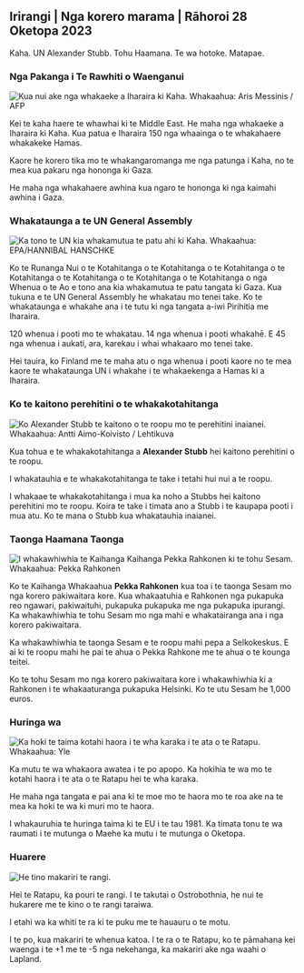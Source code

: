 ## Irirangi \| Nga korero marama \| Rāhoroi 28 Oketopa 2023

Kaha. UN Alexander Stubb. Tohu Haamana. Te wa hotoke. Matapae.

### Nga Pakanga i Te Rawhiti o Waenganui

![Kua nui ake nga whakaeke a Iharaira ki Kaha. Whakaahua: Aris Messinis / AFP](https://images.cdn.yle.fi/image/upload/c_crop,h_2880,w_5120,x_0,y_531/ar_1.7777777777777777,c_fill,g_faces,h_675/w_1_200.q_auto:eco/f_auto/fl_lossy/v1698410872/39-1192351653bb10bf0b47)

Kei te kaha haere te whawhai ki te Middle East. He maha nga whakaeke a Iharaira ki Kaha. Kua patua e Iharaira 150 nga whaainga o te whakahaere whakakeke Hamas.

Kaore he korero tika mo te whakangaromanga me nga patunga i Kaha, no te mea kua pakaru nga hononga ki Gaza.

He maha nga whakahaere awhina kua ngaro te hononga ki nga kaimahi awhina i Gaza.

### Whakataunga a te UN General Assembly

![Ka tono te UN kia whakamutua te patu ahi ki Kaha. Whakaahua: EPA/HANNIBAL HANSCHKE](https://images.cdn.yle.fi/image/upload/c_crop,h_3150,w_5600,x_0,y_268/ar_1.7777777777777777,c_fill,g_faces,h_6205,wd_faces,h_6205/wd.q_auto:eco/f_auto/fl_lossy/v1698499380/39-1192714653d0ab7d4d4c)

Ko te Runanga Nui o te Kotahitanga o te Kotahitanga o te Kotahitanga o te Kotahitanga o te Kotahitanga o te Kotahitanga o te Kotahitanga o nga Whenua o te Ao e tono ana kia whakamutua te patu tangata ki Gaza. Kua tukuna e te UN General Assembly he whakatau mo tenei take. Ko te whakataunga e whakahe ana i te tutu ki nga tangata a-iwi Pirihitia me Iharaira.

120 whenua i pooti mo te whakatau. 14 nga whenua i pooti whakahē. E 45 nga whenua i aukati, ara, karekau i whai whakaaro mo tenei take.

Hei tauira, ko Finland me te maha atu o nga whenua i pooti kaore no te mea kaore te whakataunga UN i whakahe i te whakaekenga a Hamas ki a Iharaira.

### Ko te kaitono perehitini o te whakakotahitanga

![Ko Alexander Stubb te kaitono o te roopu mo te perehitini inaianei. Whakaahua: Antti Aimo-Koivisto / Lehtikuva](https://images.cdn.yle.fi/image/upload/c_crop,h_2880,w_5120,x_0,y_287/ar_1.7777777777777777,c_fill,g_faces,h_12077777777777,c_fill,g_faces,h_12050,/h_pr_20000/q_auto:eco/f_auto/fl_lossy/v1698494219/39-1192698653cf6c267686)

Kua tohua e te whakakotahitanga a **Alexander Stubb** hei kaitono perehitini o te roopu.

I whakatauhia e te whakakotahitanga te take i tetahi hui nui a te roopu.

I whakaae te whakakotahitanga i mua ka noho a Stubbs hei kaitono perehitini mo te roopu. Koira te take i timata ano a Stubb i te kaupapa pooti i mua atu. Ko te mana o Stubb kua whakatauhia inaianei.

### Taonga Haamana Taonga

![I whakawhiwhia te Kaihanga Kaihanga Pekka Rahkonen ki te tohu Sesam. Whakaahua: Pekka Rahkonen](https://images.cdn.yle.fi/image/upload/c_crop,h_861,w_1531,x_2,y_65/ar_1.777777777777777,c_fill,g_faces,h_675,dq_1200.eco/f_auto/fl_lossy/v1698504762/39-1192741653d1f5e2611a)

Ko te Kaihanga Whakaahua **Pekka Rahkonen** kua toa i te taonga Sesam mo nga korero pakiwaitara kore. Kua whakaatuhia e Rahkonen nga pukapuka reo ngawari, pakiwaituhi, pukapuka pukapuka me nga pukapuka ipurangi. Ka whakawhiwhia te tohu Sesam mo nga mahi e whakatairanga ana i nga korero pakiwaitara.

Ka whakawhiwhia te taonga Sesam e te roopu mahi pepa a Selkokeskus. E ai ki te roopu mahi he pai te ahua o Pekka Rahkone me te ahua o te kounga teitei.

Ko te tohu Sesam mo nga korero pakiwaitara kore i whakawhiwhia ki a Rahkonen i te whakaaturanga pukapuka Helsinki. Ko te utu Sesam he 1,000 euros.

### Huringa wa

![Ka hoki te taima kotahi haora i te wha karaka i te ata o te Ratapu. Whakaahua: Yle](https://images.cdn.yle.fi/image/upload/c_crop,h_900,w_1600,x_0,y_0/ar_1.7777777777777777,c_fill,g_faces,h_675,w_1200/dpr_autoe:/f_auto/fl_lossy/v1603530654/14-svyle-6142553197327452bd)

Ka mutu te wa whakaora awatea i te po apopo. Ka hokihia te wa mo te kotahi haora i te ata o te Ratapu hei te wha karaka.

He maha nga tangata e pai ana ki te moe mo te haora mo te roa ake na te mea ka hoki te wa ki muri mo te haora.

I whakauruhia te huringa taima ki te EU i te tau 1981. Ka timata tonu te wa raumati i te mutunga o Maehe ka mutu i te mutunga o Oketopa.

### Huarere

![He tino makariri te rangi.](https://images.cdn.yle.fi/image/upload/c_crop,h_1080,w_1919,x_0,y_0/ar_1.777777777777777,c_fill,g_faces,h_675,w_1200/d0/q_auto:eco/f_auto/fl_lossy/v1698504972/39-1192742653d20d3625ce)

Hei te Ratapu, ka pouri te rangi. I te takutai o Ostrobothnia, he nui te hukarere me te kino o te rangi taraiwa.

I etahi wa ka whiti te ra ki te puku me te hauauru o te motu.

I te po, kua makariri te whenua katoa. I te ra o te Ratapu, ko te pāmahana kei waenga i te +1 me te -5 nga nekehanga, ka makariri ake nga waahi o Lapland.